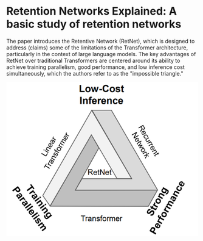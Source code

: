 # Retention Networks Explained: A basic study of retention networks

The paper introduces the Retentive Network (RetNet), which is designed to address (claims) some of the limitations of the Transformer architecture, particularly in the context of large language models. The key advantages of RetNet over traditional Transformers are centered around its ability to achieve training parallelism, good performance, and low inference cost simultaneously, which the authors refer to as the "impossible triangle."

<img src="webhook.png" style="max-width:100%">


